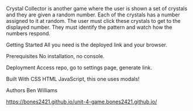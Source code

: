 Crystal Collector
is another game where the user is shown a set of crystals and they are given a random number. Each of the crystals has a number assigned to it at random. The user must click these crystals to get to the displayed number. They must identify the pattern and watch how the numbers respond.

Getting Started
All you need is the deployed link and your browser.

Prerequisites
No installation, no console.

Deployment
Access repo, go to settings page, generate link.

Built With
CSS
HTML
JavaScript, this one uses modals!

Authors
Ben Williams

https://bones2421.github.io/unit-4-game.bones2421.github.io/
